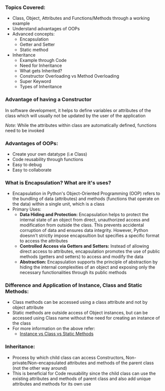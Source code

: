 ### Topics Covered:
- Class, Object, Attributes and Functions/Methods through a working example
- Understand advantages of OOPs
- Advanced concepts: 
  - Encapsulation
  - Getter and Setter
  - Static method
- Inheritance
  - Example through Code
  - Need for Inheritance
  - What gets Inherited?
  - Constructor Overloading vs Method Overloading
  - Super Keyword
  - Types of Inheritance

### Advantage of having a Constructor
In software development, it helps to define variables or attributes of the class which will usually not be updated by the user of the application

*Note:* While the attributes within class are automatically defined, functions need to be invoked

### Advantages of OOPs:
- Create your own datatype (i.e Class)
- Code reusability through functions
- Easy to debug
- Easy to collaborate

### What is Encapsulation? What are it's uses?
- Encapsulation in Python's Object-Oriented Programming (OOP) refers to the bundling of data (attributes) and methods (functions that operate on the data) within a single unit, which is a class
- Primary Uses:
  - **Data Hiding and Protection:** Encapsulation helps to protect the internal state of an object from direct, unauthorized access and modification from outside the class. This prevents accidental corruption of data and ensures data integrity. However, Python doesnn't strictly impose encapsultion but specifies a specific format to access the attributes
  - **Controlled Access via Getters and Setters:** Instead of allowing direct access to attributes, encapsulation promotes the use of public methods (getters and setters) to access and modify the data
  - **Abstraction:** Encapsulation supports the principle of abstraction by hiding the internal complexities of an object and exposing only the necessary functionalities through its public methods

### Difference and Application of Instance, Class and Static Methods:
- Class methods can be accessed using a class attribute and not by object attribute
- Static methods are outside access of Object instances, but can be accessed using Class name without the need for creating an instance of the class
- For more information on the above refer:
  - [Instance vs Class vs Static Methods](https://www.digitalocean.com/community/tutorials/python-static-method#python-static-method)

### Inheritance:
- Process by which child class can access Constructors, Non-private/Non-encapsulated attributes and methods of the parent class (not the other way around)
- This is beneficial for Code reusability since the child class can use the existing attributes and methods of parent class and also add unique attributes and methods for its own use



